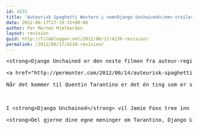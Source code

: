 ```yaml
---
id: 4231
title: 'Auteurisk Spaghetti Western i <em>Django Unchained</em>-trailer'
date: 2012-06-17T17:19:31+00:00
author: Per Morten Mjølkeråen
layout: revision
guid: http://filmbloggen.net/2012/06/17/4230-revision/
permalink: /2012/06/17/4230-revision/
---
```

<pre>&lt;strong&gt;Django Unchained er den neste filmen fra auteur-regissør, Quentin Tarantino og har norsk kinopremiere 8. februar 2013. Denne uken har vi fått en internasjonal trailer som viser oss Tarantinos Spaghetti Western-visjon. &lt;/strong&gt;

&lt;a href="http://permonter.com/2012/06/14/auteurisk-spaghetti-western-i-django-unchained-trailer/django-unchained-photo-2-26-4/#main" rel="attachment wp-att-4594"&gt;&lt;img class="alignnone size-medium wp-image-4594" title="Django-Unchained-Photo-2-26-4" src="http://permonter.files.wordpress.com/2012/06/django-unchained-photo-2-26-4.jpg?w=300" alt="" width="450" height="308" /&gt;&lt;/a&gt;

Når det kommer til Quentin Tarantino er det én ting som er sikkert; Alt skal ses. Derfor ønsket jeg å unnvike denne mye omtalte &lt;strong&gt;Django Unchained&lt;/strong&gt;-traileren for å slippe eventuelle spoilere, men til slutt tok nysgjerrigheten overhånd. Jeg trykte på "play", og ikke uten engstelse slukte jeg hvert eneste sekund. Jeg så den igjen og begynte å analysere filmens &lt;em&gt;mis-en-scène&lt;/em&gt; og fotoarbeid, og jeg kan allerede nå uttale at dette blir en herlig Spaghetti Western. 

<span class='embed-youtube' style='text-align:center; display: block;'></span>

I &lt;strong&gt;Django Unchained&lt;/strong&gt; vil Jamie Foxx tree inn i hevnerrollen hvor en tidligere slave vil redde sin kone - med hjelp fra en karasmatisk mentor (Christoph Walts) - fra tyrannen spilt av Leonardo DiCaprio. Walts gjorde en suberb jobb som den (litt) narsissistiske tyske obersten som også var litt paradoksal i sine allianser i &lt;strong&gt;Inglourious Basterds&lt;/strong&gt;, og det blir spennende å se ham sammen med Tarantino igjen. Det ser også ut til at Leonardo DiCaprio spiller sin rolle med ekstravagant personlighet, som virkelig skaper en karakter. 

&lt;strong&gt;Del gjerne dine egne meninger om Tarantino, Django Unchained osv.&lt;/strong&gt;

</pre>